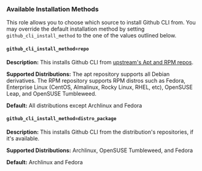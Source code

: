 ### Available Installation Methods

This role allows you to choose which source to install Github CLI from. You may override the default installation method by setting `github_cli_install_method` to the one of the values outlined below.

#### `github_cli_install_method=repo`

**Description:** This installs Github CLI from [upstream's Apt and RPM repos](https://github.com/cli/cli/blob/trunk/docs/install_linux.md#official-sources).

**Supported Distributions:** The apt repository supports all Debian derivatives. The RPM repository supports RPM distros such as Fedora, Enterprise Linux (CentOS, Almalinux, Rocky Linux, RHEL, etc), OpenSUSE Leap, and OpenSUSE Tumbleweed.

**Default:** All distributions except Archlinux and Fedora

#### `github_cli_install_method=distro_package`

**Description:** This installs Github CLI from the distribution's repositories, if it's available.

**Supported Distributions:** Archlinux, OpenSUSE Tumbleweed, and Fedora

**Default:** Archlinux and Fedora
